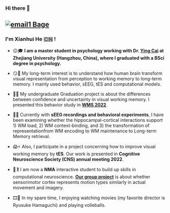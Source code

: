 ### Hi there 👋 

[![email1 Bage](https://img.shields.io/badge/xhhe.psy@gmail.com-Red?style=for-the-badge)](https://xhhe.psy@gmail.com)
---
<!--
**XianhuiHe/XianhuiHe** is a ✨ _special_ ✨ repository because its `README.md` (this file) appears on your GitHub profile.
-->
### I'm Xianhui He :cn: !
- :wink::mortar_board: **I am a master student in **psychology working** with Dr. [Ying Cai](https://person.zju.edu.cn/caiying) at Zhejiang University (Hangzhou, China), where I graduated with a BSci degree in **psychology**.**
     

- :smirk::key: My long-term interest is to understand how human brain transform visual representation from perception to working memory to long-term memory. I mainly used  behavior, sEEG, tES and computational models.
- :partying_face::grapes: My undergraduate Graduation project is about the differences between confidence and uncertainty in visual working memory. I presented this behavior study in [**WMS 2022**](https://drive.google.com/file/d/1vZIQTw0IPZntJgCAvK_-V7tMNsATj1_t/view).
- :thinking::brain: Currently with **sEEG recordings and behavioral experiments**, I have been examining whether the hippocampal-cortical interactions support 1) WM load, 2) WM context-binding, and 3) the transformation of representationfrom WM encoding to WM maintenance to Long-term Memory retrieval. 
- :scream::zap: Also, I participate in a project concerning how to improve visual working memory by **tES**. Our work is presented in **Cognitive Neuroscience Society (CNS) annual meeting 2022**.

- :monocle_face::golfing: I am now a **NMA** interactive student to build up skills in computational neuroscience. [**Our group project**](https://github.com/Xianhui-He/Raclette-Group-2-ECoG-Motor-Imagery) is about whether sensorimotor cortex represents motion types similarly in actual movement and imagery.

- :film_strip::volleyball: In my spare time, I enjoying watching movies (my favorite director is Ryusuke Hamaguchi) and playing volleballs.
